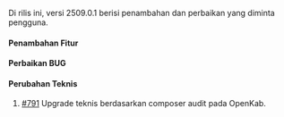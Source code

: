 Di rilis ini, versi 2509.0.1 berisi penambahan dan perbaikan yang diminta pengguna.

#### Penambahan Fitur


#### Perbaikan BUG



#### Perubahan Teknis

1. [#791](https://github.com/OpenSID/OpenKab/issues/791) Upgrade teknis berdasarkan composer audit pada OpenKab.
